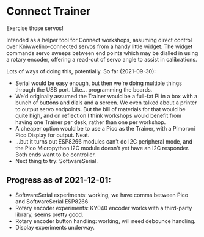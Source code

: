 # Connect Trainer

Exercise those servos!

Intended as a helper tool for Connect workshops, assuming direct control over Kniwwelino-connected servos from a handy little widget. The widget commands servo sweeps between end points which may be dialled in using a rotary encoder, offering a read-out of servo angle to assist in calibrations.

Lots of ways of doing this, potentially. So far (2021-09-30):

- Serial would be easy enough, but then we're doing multiple things through the USB port. Like... programming the boards.
- We'd originally assumed the Trainer would be a full-fat Pi in a box with a bunch of buttons and dials and a screen. We even talked about a printer to output servo endpoints. But the bill of materials for that would be quite high, and on reflection I think workshops would benefit from having one Trainer per desk, rather than one per workshop.
- A cheaper option would be to use a Pico as the Trainer, with a Pimoroni Pico Display for output. Neat.
- ...but it turns out ESP8266 modules can't do I2C peripheral mode, and the Pico Micropython I2C module doesn't yet have an I2C responder. Both ends want to be controller.
- Next thing to try: SoftwareSerial.

## Progress as of 2021-12-01:

* SoftwareSerial experiments: working, we have comms between Pico and SoftwareSerial ESP8266
* Rotary encoder experiments: KY040 encoder works with a third-party library, seems pretty good.
* Rotary encoder button handling: working, will need debounce handling.
* Display experiments underway.
